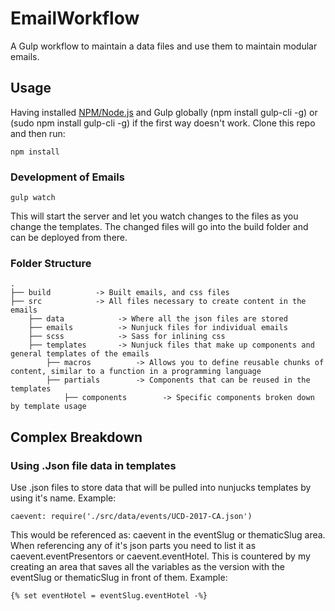 # EmailWorkflow
A Gulp workflow to maintain a data files and use them to maintain modular emails.

## Usage
Having installed [NPM/Node.js](https://nodejs.org/en/) and Gulp globally (npm install gulp-cli -g) or (sudo npm install gulp-cli -g) if the first way doesn't work. Clone this repo and then run:

`npm install`

### Development of Emails
`gulp watch`

This will start the server and let you watch changes to the files as you change the templates. The changed files will go into the build folder and can be deployed from there.


### Folder Structure
```
.
├── build          -> Built emails, and css files 
├── src            -> All files necessary to create content in the emails
    ├── data            -> Where all the json files are stored
    ├── emails          -> Nunjuck files for individual emails
    ├── scss            -> Sass for inlining css
    ├── templates       -> Nunjuck files that make up components and general templates of the emails
        ├── macros          -> Allows you to define reusable chunks of content, similar to a function in a programming language
        ├── partials        -> Components that can be reused in the templates
            ├── components        -> Specific components broken down by template usage
```

## Complex Breakdown

### Using .Json file data in templates
Use .json files to store data that will be pulled into nunjucks templates by using it's name. Example: 

`caevent: require('./src/data/events/UCD-2017-CA.json')`

This would be referenced as: caevent in the eventSlug or thematicSlug area. When referencing any of it's json parts you need to list it as caevent.eventPresentors or caevent.eventHotel. This is countered by my creating an area that saves all the variables as the version with the eventSlug or thematicSlug in front of them. Example:

`{% set eventHotel = eventSlug.eventHotel -%}`
